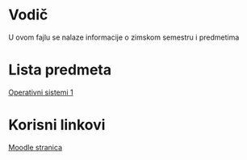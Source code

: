 # Vodič
U ovom fajlu se nalaze informacije o zimskom semestru i predmetima

# Lista predmeta
[Operativni sistemi 1](https://github.com/Produktivna-grupa/PMFKG/blob/master/II%20godina/Zimski%20semestar/OS1/Vodi%C4%8D_predmet.md#vodi%C4%8D)

# Korisni linkovi
[Moodle stranica](https://imi.pmf.kg.ac.rs/moodle/course/index.php?categoryid=97)

